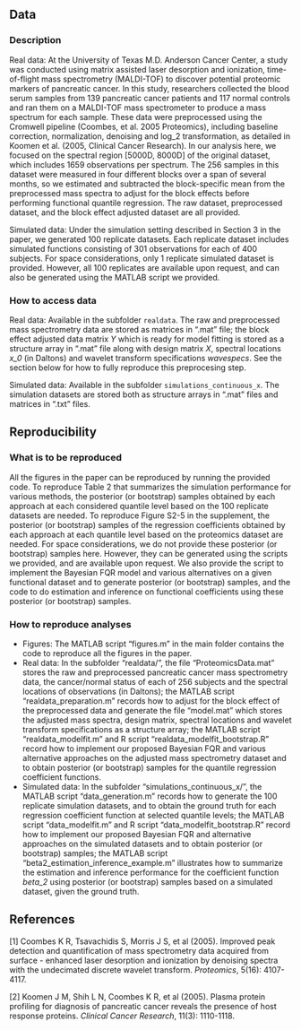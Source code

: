 ## Data 

### Description 

Real data: At the University of Texas M.D. Anderson Cancer Center, a study was conducted using matrix assisted laser desorption and ionization, time-of-flight mass spectrometry (MALDI-TOF) to discover potential proteomic markers of pancreatic cancer. In this study, researchers collected the blood serum samples from 139 pancreatic cancer patients and 117 normal controls and ran them on a MALDI-TOF mass spectrometer to produce a mass spectrum for each sample.  These data were preprocessed using the Cromwell pipeline (Coombes, et al. 2005 Proteomics), including baseline correction, normalization, denoising and log_2 transformation, as detailed in Koomen et al. (2005, Clinical Cancer Research).  In our analysis here, we focused on the spectral region [5000D, 8000D] of the original dataset, which includes 1659 observations per spectrum. The 256 samples in this dataset were measured in four different blocks over a span of several months, so we estimated and subtracted the block-specific mean from the preprocessed mass spectra to adjust for the block effects before performing functional quantile regression. The raw dataset, preprocessed dataset, and the block effect adjusted dataset are all provided.

Simulated data: Under the simulation setting described in Section 3 in the paper, we generated 100 replicate datasets. Each replicate dataset includes simulated functions consisting of 301 observations for each of 400 subjects. For space considerations, only 1 replicate simulated dataset is provided. However, all 100 replicates are available upon request, and can also be generated using the MATLAB script we provided.

### How to access data 

Real data: Available in the subfolder ```realdata```. The raw and preprocessed mass spectrometry data are stored as matrices in “.mat” file; the block effect adjusted data matrix _Y_ which is ready for model fitting is stored as a structure array in “.mat” file along with design matrix _X_, spectral locations _x_0_ (in Daltons) and wavelet transform specifications _wavespecs_. See the section below for how to fully reproduce this preprocesing step. 

Simulated data: Available in the subfolder ```simulations_continuous_x```. The simulation datasets are stored both as structure arrays in “.mat” files and matrices in “.txt” files. 

## Reproducibility

### What is to be reproduced    
All the figures in the paper can be reproduced by running the provided code. To reproduce Table 2 that summarizes the simulation performance for various methods, the posterior (or bootstrap) samples obtained by each approach at each considered quantile level based on the 100 replicate datasets are needed. To reproduce Figure S2-5 in the supplement, the posterior (or bootstrap) samples of the regression coefficients obtained by each approach at each quantile level based on the proteomics dataset are needed. For space considerations, we do not provide these posterior (or bootstrap) samples here.  However, they can be generated using the scripts we provided, and are available upon request. We also provide the script to implement the Bayesian FQR model and various alternatives on a given functional dataset and to generate posterior (or bootstrap) samples, and the code to do estimation and inference on functional coefficients using these posterior (or bootstrap) samples.

### How to reproduce analyses     
- Figures: The MATLAB script “figures.m” in the main folder contains the code to reproduce all the figures in the paper. 
- Real data: In the subfolder “realdata/”, the file “ProteomicsData.mat” stores the raw and preprocessed pancreatic cancer mass spectrometry data, the cancer/normal status of each of 256 subjects and the spectral locations of observations (in Daltons); the MATLAB script “realdata_preparation.m” records how to adjust for the block effect of the preprocessed data and generate the file “model.mat” which stores the adjusted mass spectra, design matrix, spectral locations and wavelet transform specifications as a structure array; the MATLAB script “realdata_modelfit.m” and R script “realdata_modelfit_bootstrap.R” record how to implement our proposed Bayesian FQR and various alternative approaches on the adjusted mass spectrometry dataset and to obtain posterior (or bootstrap) samples for the quantile regression coefficient functions. 
- Simulated data: In the subfolder “simulations_continuous_x/”, the MATLAB script “data_generation.m” records how to generate the 100 replicate simulation datasets, and to obtain the ground truth for each regression coefficient function at selected quantile levels; the MATLAB script “data_modelfit.m” and R script “data_modelfit_bootstrap.R” record how to implement our proposed Bayesian FQR and alternative approaches on the simulated datasets and to obtain posterior (or bootstrap) samples; the MATLAB script “beta2_estimation_inference_example.m” illustrates how to summarize the estimation and inference performance for the coefficient function _beta_2_ using posterior (or bootstrap) samples based on a simulated dataset, given the ground truth.


## References
[1] Coombes K R, Tsavachidis S, Morris J S, et al (2005). Improved peak detection and quantification of mass spectrometry data acquired from surface - enhanced laser desorption and ionization by denoising spectra with the undecimated discrete wavelet transform. _Proteomics_, 5(16): 4107-4117.

[2] Koomen J M, Shih L N, Coombes K R, et al (2005). Plasma protein profiling for diagnosis of pancreatic cancer reveals the presence of host response proteins. _Clinical Cancer Research_, 11(3): 1110-1118.

